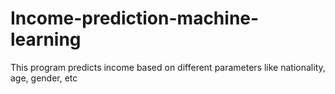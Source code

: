 # Income-prediction-machine-learning
This program predicts income based on different parameters like nationality, age, gender, etc
